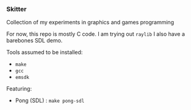 ### Skitter

Collection of my experiments in graphics and games programming

For now, this repo is mostly C code. I am trying out `raylib`
I also have a barebones SDL demo.

Tools assumed to be installed:
- `make`
- `gcc`
- `emsdk`

Featuring:
- Pong (SDL) : `make pong-sdl`
